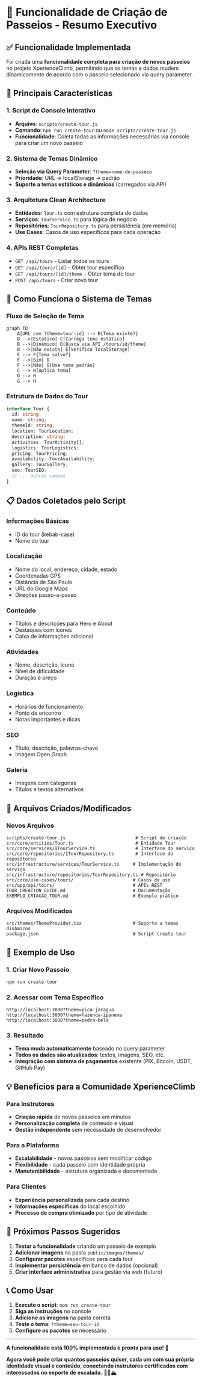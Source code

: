 # 🎯 Funcionalidade de Criação de Passeios - Resumo Executivo

## ✅ Funcionalidade Implementada

Foi criada uma **funcionalidade completa para criação de novos passeios** no projeto XperienceClimb, permitindo que os temas e dados mudem dinamicamente de acordo com o passeio selecionado via query parameter.

## 🚀 Principais Características

### 1. **Script de Console Interativo**
- **Arquivo**: `scripts/create-tour.js`
- **Comando**: `npm run create-tour` ou `node scripts/create-tour.js`
- **Funcionalidade**: Coleta todas as informações necessárias via console para criar um novo passeio

### 2. **Sistema de Temas Dinâmico**
- **Seleção via Query Parameter**: `?theme=nome-do-passeio`
- **Prioridade**: URL → localStorage → padrão
- **Suporte a temas estáticos e dinâmicos** (carregados via API)

### 3. **Arquitetura Clean Architecture**
- **Entidades**: `Tour.ts` com estrutura completa de dados
- **Serviços**: `TourService.ts` para lógica de negócio
- **Repositórios**: `TourRepository.ts` para persistência (em memória)
- **Use Cases**: Casos de uso específicos para cada operação

### 4. **APIs REST Completas**
- `GET /api/tours` - Listar todos os tours
- `GET /api/tours/[id]` - Obter tour específico
- `GET /api/tours/[id]/theme` - Obter tema do tour
- `POST /api/tours` - Criar novo tour

## 🎨 Como Funciona o Sistema de Temas

### Fluxo de Seleção de Tema
```mermaid
graph TD
    A[URL com ?theme=tour-id] --> B{Tema existe?}
    B -->|Estático| C[Carrega tema estático]
    B -->|Dinâmico| D[Busca via API /tours/id/theme]
    B -->|Não existe| E[Verifica localStorage]
    E --> F{Tema salvo?}
    F -->|Sim| D
    F -->|Não| G[Usa tema padrão]
    C --> H[Aplica tema]
    D --> H
    G --> H
```

### Estrutura de Dados do Tour
```typescript
interface Tour {
  id: string;
  name: string;
  themeId: string;
  location: TourLocation;
  description: string;
  activities: TourActivity[];
  logistics: TourLogistics;
  pricing: TourPricing;
  availability: TourAvailability;
  gallery: TourGallery;
  seo: TourSEO;
  // ... outros campos
}
```

## 📋 Dados Coletados pelo Script

### **Informações Básicas**
- ID do tour (kebab-case)
- Nome do tour

### **Localização**
- Nome do local, endereço, cidade, estado
- Coordenadas GPS
- Distância de São Paulo
- URL do Google Maps
- Direções passo-a-passo

### **Conteúdo**
- Títulos e descrições para Hero e About
- Destaques com ícones
- Caixa de informações adicional

### **Atividades**
- Nome, descrição, ícone
- Nível de dificuldade
- Duração e preço

### **Logística**
- Horários de funcionamento
- Ponto de encontro
- Notas importantes e dicas

### **SEO**
- Título, descrição, palavras-chave
- Imagem Open Graph

### **Galeria**
- Imagens com categorias
- Títulos e textos alternativos

## 🔧 Arquivos Criados/Modificados

### **Novos Arquivos**
```
scripts/create-tour.js                          # Script de criação
src/core/entities/Tour.ts                       # Entidade Tour
src/core/services/ITourService.ts               # Interface do serviço
src/core/repositories/ITourRepository.ts        # Interface do repositório
src/infrastructure/services/TourService.ts     # Implementação do serviço
src/infrastructure/repositories/TourRepository.ts # Repositório
src/core/use-cases/tours/                      # Casos de uso
src/app/api/tours/                             # APIs REST
TOUR_CREATION_GUIDE.md                         # Documentação
EXEMPLO_CRIACAO_TOUR.md                        # Exemplo prático
```

### **Arquivos Modificados**
```
src/themes/ThemeProvider.tsx                   # Suporte a temas dinâmicos
package.json                                   # Script create-tour
```

## 🎯 Exemplo de Uso

### 1. Criar Novo Passeio
```bash
npm run create-tour
```

### 2. Acessar com Tema Específico
```
http://localhost:3000?theme=pico-jaragua
http://localhost:3000?theme=fazenda-ipanema
http://localhost:3000?theme=pedra-bela
```

### 3. Resultado
- **Tema muda automaticamente** baseado no query parameter
- **Todos os dados são atualizados**: textos, imagens, SEO, etc.
- **Integração com sistema de pagamentos** existente (PIX, Bitcoin, USDT, GitHub Pay)

## 💡 Benefícios para a Comunidade XperienceClimb

### **Para Instrutores**
- **Criação rápida** de novos passeios em minutos
- **Personalização completa** de conteúdo e visual
- **Gestão independente** sem necessidade de desenvolvedor

### **Para a Plataforma**
- **Escalabilidade** - novos passeios sem modificar código
- **Flexibilidade** - cada passeio com identidade própria
- **Manutenibilidade** - estrutura organizada e documentada

### **Para Clientes**
- **Experiência personalizada** para cada destino
- **Informações específicas** do local escolhido
- **Processo de compra otimizado** por tipo de atividade

## 🚀 Próximos Passos Sugeridos

1. **Testar a funcionalidade** criando um passeio de exemplo
2. **Adicionar imagens** na pasta `public/images/themes/`
3. **Configurar pacotes** específicos para cada tour
4. **Implementar persistência** em banco de dados (opcional)
5. **Criar interface administrativa** para gestão via web (futuro)

## 📞 Como Usar

1. **Execute o script**: `npm run create-tour`
2. **Siga as instruções** no console
3. **Adicione as imagens** na pasta correta
4. **Teste o tema**: `?theme=seu-tour-id`
5. **Configure os pacotes** se necessário

---

**A funcionalidade está 100% implementada e pronta para uso! 🎉**

**Agora você pode criar quantos passeios quiser, cada um com sua própria identidade visual e conteúdo, conectando instrutores certificados com interessados no esporte de escalada.** 🧗‍♀️🏔️
